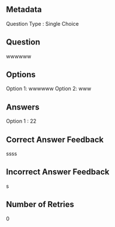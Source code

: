 ## Metadata
Question Type : Single Choice

## Question
wwwwww

## Options
Option 1: wwwwww
Option 2: www

## Answers
Option 1 : 22

## Correct Answer Feedback
ssss

## Incorrect Answer Feedback
s

## Number of Retries
0

